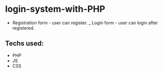 # login-system-with-PHP
- Registration form - user can register.
_ Login form - user can login after registered.

## Techs used:
- PHP
- JS
- CSS

